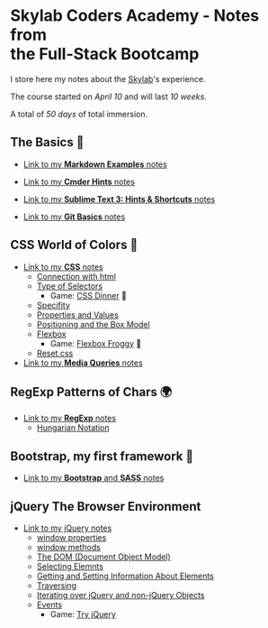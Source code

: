 # Skylab Coders Academy - Notes from <br> the Full-Stack Bootcamp

I store here my notes about the [Skylab](http://www.skylabcoders.com/es)'s experience.

The course started on _April 10_ and will last _10 weeks_.

A total of _50 days_ of total immersion.

## The Basics :runner:

- [Link to my **Markdown Examples** notes](markdown_notes.md) 

- [Link to my **Cmder Hints** notes](cmder_notes.md)

- [Link to my **Sublime Text 3: Hints & Shortcuts** notes](sublime_notes.md)

- [Link to my **Git Basics** notes](git_notes.md)

## CSS World of Colors :art:

- [Link to my **CSS** notes](css_notes.md)
    + [Connection with html](https://github.com/misan7/bootcamp_notes/blob/master/css_notes.md#connection-with-html)
    + [Type of Selectors](https://github.com/misan7/bootcamp_notes/blob/master/css_notes.md#type-of-selectors)
        * Game: [CSS Dinner](http://flukeout.github.io/) :apple:
    + [Specifity](https://github.com/misan7/bootcamp_notes/blob/master/css_notes.md#specifity)
    + [Properties and Values](https://github.com/misan7/bootcamp_notes/blob/master/css_notes.md#properties-and-values)
    + [Positioning and the Box Model](https://github.com/misan7/bootcamp_notes/blob/master/css_notes.md#positioning-and-the-box-model)
    + [Flexbox](https://github.com/misan7/bootcamp_notes/blob/master/css_notes.md#flexbox)
        * Game: [Flexbox Froggy](http://flexboxfroggy.com/) :frog:
    + [Reset.css](https://github.com/misan7/bootcamp_notes/blob/master/css_notes.md#resetcss)
- [Link to my **Media Queries** notes](mediaqueries_notes.md)

## RegExp Patterns of Chars :earth_africa:

- [Link to my **RegExp** notes](regexp_notes.md)
    + [Hungarian Notation](https://github.com/misan7/bootcamp_notes/blob/master/regexp_notes.md#hungarian-notation-examples)

## Bootstrap, my first framework :large_orange_diamond:

- [Link to my **Bootstrap** and **SASS** notes](bootstrap_notes.md)

## jQuery The Browser Environment

- [Link to my jQuery notes](jquery_notes.md)
    + [window properties](https://github.com/misan7/bootcamp_notes/blob/master/jquery_notes.md#window-properties)
    + [window methods](https://github.com/misan7/bootcamp_notes/blob/master/jquery_notes.md#window-methods)
    + [The DOM (Document Object Model)](https://github.com/misan7/bootcamp_notes/blob/master/jquery_notes.md#the-dom-document-object-model)
    + [Selecting Elemnts](https://github.com/misan7/bootcamp_notes/blob/master/jquery_notes.md#selecting-elements)
    + [Getting and Setting Information About Elements](https://github.com/misan7/bootcamp_notes/blob/master/jquery_notes.md#getting-and-setting-information-about-elements)
    + [Traversing](https://github.com/misan7/bootcamp_notes/blob/master/jquery_notes.md#traversing)
    + [Iterating over jQuery and non-jQuery Objects](https://github.com/misan7/bootcamp_notes/blob/master/jquery_notes.md#iterating-over-jquery-and-non-jquery-objects)
    + [Events](https://github.com/misan7/bootcamp_notes/blob/master/jquery_notes.md#events)
        * Game: [Try jQuery](http://try.jquery.com/)